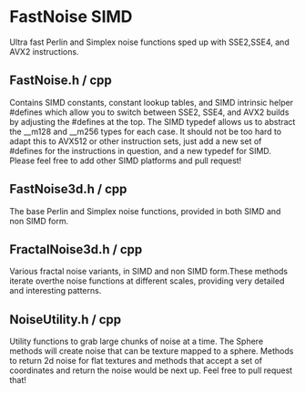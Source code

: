 # FastNoise SIMD
Ultra fast Perlin and Simplex noise functions sped up with SSE2,SSE4, and AVX2 instructions. 

FastNoise.h / cpp
-----------------
Contains SIMD constants, constant lookup tables, and SIMD intrinsic helper #defines
which allow you to switch between SSE2, SSE4, and AVX2 builds by adjusting the #defines
at the top.  The SIMD typedef allows us to abstract the __m128 and __m256 types for each
case.  It should not be too hard to adapt this to AVX512 or other instruction sets, just add
a new set of #defines for the instructions in question, and a new typedef for SIMD. Please 
feel free to add other SIMD platforms and pull request!

FastNoise3d.h / cpp
-------------------
The base Perlin and Simplex noise functions, provided in both SIMD and non SIMD form.
 

FractalNoise3d.h / cpp
----------------------
Various fractal noise variants, in SIMD and non SIMD form.These methods iterate overthe noise 
functions at different scales, providing very detailed and interesting patterns.


NoiseUtility.h / cpp
--------------------
Utility functions to grab large chunks of noise at a time. The Sphere methods will create noise
that can be texture mapped to a sphere. Methods to return 2d noise for flat textures and methods
that accept a set of coordinates and return the noise would be next up. Feel free to pull request that!


